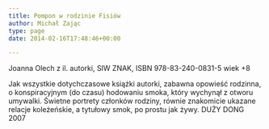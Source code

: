 ```yaml
---
title: Pompon w rodzinie Fisiów
author: Michał Zając
type: page
date: 2014-02-16T17:48:46+00:00

---
```

Joanna Olech z il. autorki, SIW ZNAK, ISBN 978-83-240-0831-5 wiek +8

Jak wszystkie dotychczasowe książki autorki, zabawna opowieść rodzinna, o konspiracyjnym (do czasu) hodowaniu smoka, który wychynął z otworu umywalki. Świetne portrety członków rodziny, równie znakomicie ukazane relacje koleżeńskie, a tytułowy smok, po prostu jak żywy. DUŻY DONG 2007